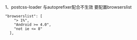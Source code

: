 1、postcss-loader 与autoprefixer配合不生效
要配置browserslist
```
"browserslist": [
    "> 1%",
    "Android >= 4.0",
    "not ie <= 8"
  ],
```